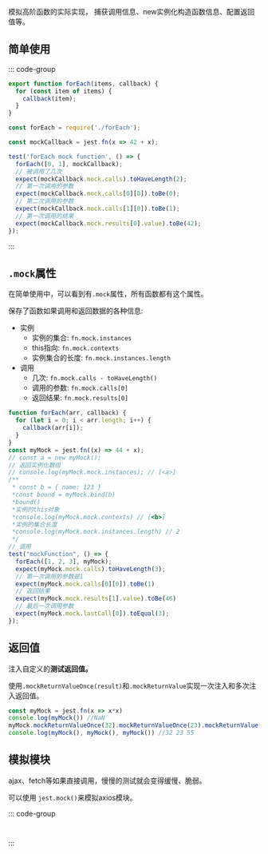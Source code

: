 模拟高阶函数的实际实现， 捕获调用信息、new实例化构造函数信息、配置返回值等。

## 简单使用

::: code-group


```js [index.js]
export function forEach(items, callback) {
  for (const item of items) {
    callback(item);
  }
}
```

```js [index.test.js]
const forEach = require('./forEach');

const mockCallback = jest.fn(x => 42 + x);

test('forEach mock function', () => {
  forEach([0, 1], mockCallback);
  // 被调用了几次
  expect(mockCallback.mock.calls).toHaveLength(2);
  // 第一次调用的参数
  expect(mockCallback.mock.calls[0][0]).toBe(0);
  // 第二次调用的参数
  expect(mockCallback.mock.calls[1][0]).toBe(1);
  // 第一次调用的结果
  expect(mockCallback.mock.results[0].value).toBe(42);
});
```

:::

## `.mock`属性

在简单使用中，可以看到有`.mock`属性，所有函数都有这个属性。

保存了函数如果调用和返回数据的各种信息:

- 实例 
  - 实例的集合: `fn.mock.instances`
  - this指向: `fn.mock.contexts`
  - 实例集合的长度: `fn.mock.instances.length`
- 调用
  - 几次: `fn.mock.calls - toHaveLength()`
  - 调用的参数: `fn.mock.calls[0]`
  - 返回结果: `fn.mock.results[0]`

```js [mock.text.js]
function forEach(arr, callback) {
  for (let i = 0; i < arr.length; i++) {
    callback(arr[i]);
  }
}
const myMock = jest.fn((x) => 44 + x);
// const a = new myMock();
// 返回实例化数组
// console.log(myMock.mock.instances); // [<a>]
/**
 * const b = { name: 123 }
 *const bound = myMock.bind(b)
 *bound()
 *实例的this对象
 *console.log(myMock.mock.contexts) // [<b>]
 *实例的集合长度
 *console.log(myMock.mock.instances.length) // 2
 */
// 调用
test("mockFunction", () => {
  forEach([1, 2, 3], myMock);
  expect(myMock.mock.calls).toHaveLength(3);
  // 第一次调用的参数是1
  expect(myMock.mock.calls[0][0]).toBe(1)
  // 返回结果
  expect(myMock.mock.results[1].value).toBe(46)
  // 最后一次调用参数
  expect(myMock.mock.lastCall[0]).toEqual(3);
});
```

## 返回值

注入自定义的**测试返回值。**

使用`.mockReturnValueOnce(result)`和`.mockReturnValue`实现一次注入和多次注入返回值。

```js
const myMock = jest.fn(x => x*x)
console.log(myMock()) //NaN
myMock.mockReturnValueOnce(32).mockReturnValueOnce(23).mockReturnValue(55)
console.log(myMock(), myMock(), myMock()) //32 23 55
```

## 模拟模块

ajax、fetch等如果直接调用，慢慢的测试就会变得缓慢、脆弱。 

可以使用 `jest.mock()`来模拟axios模块。

::: code-group

```js [user.js]

```

```js [user.test.js]

```

:::

